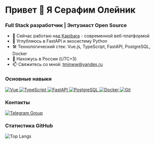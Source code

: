 Привет 👋 Я Серафим Олейник
============================

### Full Stack разработчик | Энтузиаст Open Source

- 🚀 Сейчас работаю над [Kapibara](http://kapi.tminww.space) - современной веб-платформой
- 🐍 Углубляюсь в FastAPI и экосистему Python
- 🛠️ Технологический стек: Vue.js, TypeScript, FastAPI, PostgreSQL, Docker
- 📍 Нахожусь в России (UTC+3)
- 📫 Свяжитесь со мной: [tminww@yandex.ru](mailto:tminww@yandex.ru)

### Основные навыки

<p align="left">
  <!-- Frontend -->
  <a href="https://vuejs.org/" target="_blank" rel="noreferrer">
    <img src="https://img.shields.io/badge/Vue.js-35495E?style=for-the-badge&logo=vuedotjs&logoColor=4FC08D" alt="Vue">
  </a>
  <a href="https://www.typescriptlang.org/" target="_blank" rel="noreferrer">
    <img src="https://img.shields.io/badge/TypeScript-007ACC?style=for-the-badge&logo=typescript&logoColor=white" alt="TypeScript">
  </a>
  
  <!-- Backend -->
  <a href="https://fastapi.tiangolo.com/" target="_blank" rel="noreferrer">
    <img src="https://img.shields.io/badge/FastAPI-009688?style=for-the-badge&logo=fastapi&logoColor=white" alt="FastAPI">
  </a>
  <a href="https://www.postgresql.org/" target="_blank" rel="noreferrer">
    <img src="https://img.shields.io/badge/PostgreSQL-316192?style=for-the-badge&logo=postgresql&logoColor=white" alt="PostgreSQL">
  </a>

  <!-- Tools -->
  <a href="https://www.docker.com/" target="_blank" rel="noreferrer">
    <img src="https://img.shields.io/badge/Docker-2496ED?style=for-the-badge&logo=docker&logoColor=white" alt="Docker">
  </a>
  <a href="https://git-scm.com/" target="_blank" rel="noreferrer">
    <img src="https://img.shields.io/badge/Git-F05032?style=for-the-badge&logo=git&logoColor=white" alt="Git">
  </a>
</p>

### Контакты

<p align="left">
  <a href="https://t.me/tminww_channel" target="_blank" rel="noreferrer">
    <img src="https://img.shields.io/badge/Telegram-2CA5E0?style=for-the-badge&logo=telegram&logoColor=white" alt="Telegram Group">
  </a>
</p>

### Статистика GitHub
![Top Langs](https://github-readme-stats.vercel.app/api/top-langs/?username=tminww&layout=compact)
